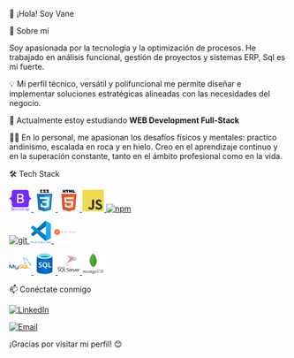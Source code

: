 
👋 ¡Hola! Soy Vane

🚀 Sobre mí

Soy apasionada por la tecnología y la optimización de procesos. He trabajado en análisis funcional, gestión de proyectos y sistemas ERP, Sql es mi fuerte. 

💡 Mi perfil técnico, versátil y polifuncional me permite diseñar e implementar soluciones estratégicas alineadas con las necesidades del negocio. 

🌱 Actualmente estoy estudiando **WEB Development Full-Stack** 

🧗‍♀️ En lo personal, me apasionan los desafíos físicos y mentales: practico andinismo, escalada en roca y en hielo. Creo en el aprendizaje continuo y en la superación constante, tanto en el ámbito profesional como en la vida.

🛠️ Tech Stack

<p align="left">

<a href="https://getbootstrap.com" target="_blank" rel="noreferrer"> <img src="https://raw.githubusercontent.com/devicons/devicon/master/icons/bootstrap/bootstrap-plain-wordmark.svg" alt="bootstrap" width="40" height="40"/> <a href="https://www.w3schools.com/css/" target="_blank" rel="noreferrer"> <img src="https://raw.githubusercontent.com/devicons/devicon/master/icons/css3/css3-original-wordmark.svg" alt="css3" width="40" height="40"/> </a> <a href="https://www.w3.org/html/" target="_blank" rel="noreferrer"> <img src="https://raw.githubusercontent.com/devicons/devicon/master/icons/html5/html5-original-wordmark.svg" alt="html5" width="40" height="40"/> </a><a href="https://developer.mozilla.org/en-US/docs/Web/JavaScript" target="_blank" rel="noreferrer"> <img src="https://raw.githubusercontent.com/devicons/devicon/master/icons/javascript/javascript-original.svg" alt="javascript" width="40" height="40"/> </a><a href="https://www.npmjs.com/" target="_blank" rel="noreferrer"> <img src="https://https://github.com/devicons/devicon/blob/master/icons/npm/npm-original-wordmark.svg" alt="npm" width="40" height="40"/> </a>

<a href="https://git-scm.com/" target="_blank" rel="noreferrer"> <img src="https://www.vectorlogo.zone/logos/git-scm/git-scm-icon.svg" alt="git" width="40" height="40"/> </a><a href="" target="_blank" rel="noreferrer"> <img src="https://github.com/devicons/devicon/blob/master/icons/vscode/vscode-original-wordmark.svg" alt="Visualc" width="40" height="40"/> </a><a href="" target="_blank" rel="noreferrer"> <img src="https://github.com/devicons/devicon/blob/master/icons/postman/postman-original-wordmark.svg" alt="postman" width="40" height="40"/> </a>

<a href="https://www.mysql.com/" target="_blank" rel="noreferrer"> <img src="https://raw.githubusercontent.com/devicons/devicon/master/icons/mysql/mysql-original-wordmark.svg" alt="mysql" width="40" height="40"/> </a><a href="" target="_blank" rel="noreferrer"> <img src="https://github.com/devicons/devicon/blob/master/icons/azuresqldatabase/azuresqldatabase-original.svg" alt="sql" width="40" height="40"/> </a><a href="" target="_blank" rel="noreferrer"> <img src="https://github.com/devicons/devicon/blob/master/icons/microsoftsqlserver/microsoftsqlserver-original-wordmark.svg" alt="sqlmMicrosoft" width="40" height="40"/> </a><a href="" target="_blank" rel="noreferrer"> <img src="https://github.com/devicons/devicon/blob/master/icons/mongodb/mongodb-original-wordmark.svg" alt="mongo" width="40" height="40"/> </a> </p>
📫 Conéctate conmigo

<a href="https://www.linkedin.com/in/vanesa-c-passaglia-analistafuncional"><img alt="LinkedIn" src="https://img.shields.io/badge/LinkedIn-blue?style=flat-square&logo=linkedin"></a>

<a href="mailto:vcp2403@gmail.com"><img alt="Email" src="https://img.shields.io/badge/Email-vcp2403@gmail.com-blue?style=flat-square&logo=gmail"></a>



¡Gracias por visitar mi perfil! 😊
